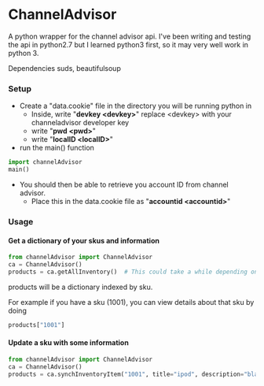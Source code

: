# ChannelAdvisor
A python wrapper for the channel advisor api.
I've been writing and testing the api in python2.7 but I learned python3 first, so it may very well work in python 3.

Dependencies
    suds, beautifulsoup
    
### Setup
- Create a "data.cookie" file in the directory you will be running python in
  - Inside, write "**devkey \<devkey>**" replace \<devkey> with your channeladvisor developer key
  - write "**pwd \<pwd>**"
  - write "**localID \<localID>**"
- run the main() function
```python
import channelAdvisor
main()
```
- You should then be able to retrieve you account ID from channel advisor.
  - Place this in the data.cookie file as "**accountid \<accountid>**"

### Usage
#### Get a dictionary of your skus and information
```python
from channelAdvisor import ChannelAdvisor
ca = ChannelAdvisor()
products = ca.getAllInventory()  # This could take a while depending on how many skus you have.
```
products will be a dictionary indexed by sku.

For example if you have a sku (1001), you can view details about that sku by doing
```python
products["1001"]
```
#### Update a sku with some information
```python
from channelAdvisor import ChannelAdvisor
ca = ChannelAdvisor()
products = ca.synchInventoryItem("1001", title="ipod", description="black 32gb ipod", upc="########")
```